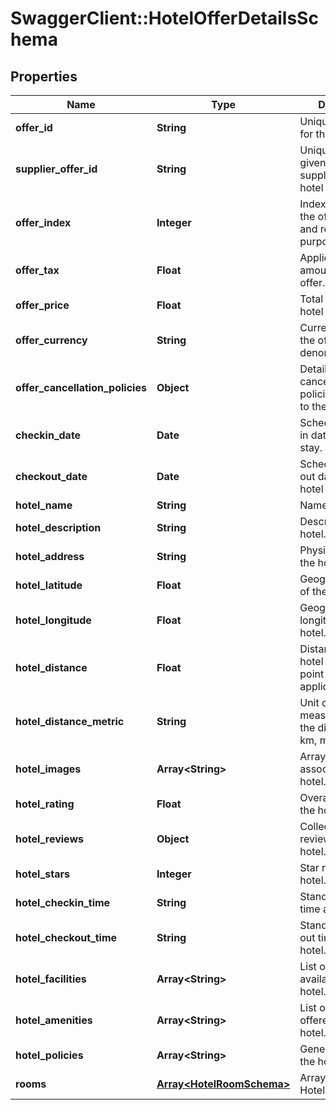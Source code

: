 # SwaggerClient::HotelOfferDetailsSchema

## Properties
Name | Type | Description | Notes
------------ | ------------- | ------------- | -------------
**offer_id** | **String** | Unique identifier for the hotel offer. | [optional] 
**supplier_offer_id** | **String** | Unique identifier given by the supplier for the hotel offer. | [optional] 
**offer_index** | **Integer** | Index number of the offer for sorting and referencing purposes. | [optional] 
**offer_tax** | **Float** | Applicable tax amount for the offer. | [optional] 
**offer_price** | **Float** | Total price of the hotel offer. | [optional] 
**offer_currency** | **String** | Currency in which the offer price is denominated. | [optional] 
**offer_cancellation_policies** | **Object** | Details of the cancellation policies applicable to the offer. | [optional] 
**checkin_date** | **Date** | Scheduled check-in date for the hotel stay. | [optional] 
**checkout_date** | **Date** | Scheduled check-out date for the hotel stay. | [optional] 
**hotel_name** | **String** | Name of the hotel. | [optional] 
**hotel_description** | **String** | Description of the hotel. | [optional] 
**hotel_address** | **String** | Physical address of the hotel. | [optional] 
**hotel_latitude** | **Float** | Geographic latitude of the hotel. | [optional] 
**hotel_longitude** | **Float** | Geographic longitude of the hotel. | [optional] 
**hotel_distance** | **Float** | Distance of the hotel from a central point of interest, if applicable. | [optional] 
**hotel_distance_metric** | **String** | Unit of measurement for the distance (e.g., km, miles). | [optional] 
**hotel_images** | **Array&lt;String&gt;** | Array of images associated with the hotel. | [optional] 
**hotel_rating** | **Float** | Overall rating of the hotel. | [optional] 
**hotel_reviews** | **Object** | Collection of reviews for the hotel. | [optional] 
**hotel_stars** | **Integer** | Star rating of the hotel. | [optional] 
**hotel_checkin_time** | **String** | Standard check-in time at the hotel. | [optional] 
**hotel_checkout_time** | **String** | Standard check-out time at the hotel. | [optional] 
**hotel_facilities** | **Array&lt;String&gt;** | List of facilities available at the hotel. | [optional] 
**hotel_amenities** | **Array&lt;String&gt;** | List of amenities offered by the hotel. | [optional] 
**hotel_policies** | **Array&lt;String&gt;** | General policies of the hotel. | [optional] 
**rooms** | [**Array&lt;HotelRoomSchema&gt;**](HotelRoomSchema.md) | Array of HotelRoomSchema. | [optional] 

